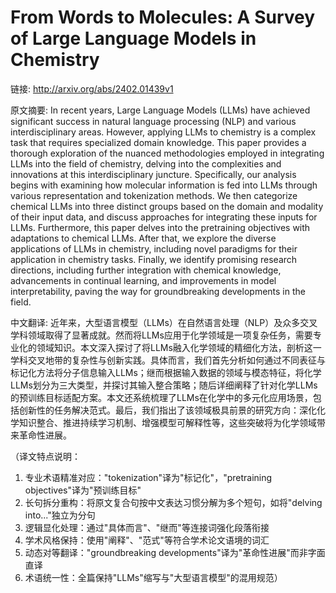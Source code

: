 # From Words to Molecules: A Survey of Large Language Models in Chemistry

链接: http://arxiv.org/abs/2402.01439v1

原文摘要:
In recent years, Large Language Models (LLMs) have achieved significant
success in natural language processing (NLP) and various interdisciplinary
areas. However, applying LLMs to chemistry is a complex task that requires
specialized domain knowledge. This paper provides a thorough exploration of the
nuanced methodologies employed in integrating LLMs into the field of chemistry,
delving into the complexities and innovations at this interdisciplinary
juncture. Specifically, our analysis begins with examining how molecular
information is fed into LLMs through various representation and tokenization
methods. We then categorize chemical LLMs into three distinct groups based on
the domain and modality of their input data, and discuss approaches for
integrating these inputs for LLMs. Furthermore, this paper delves into the
pretraining objectives with adaptations to chemical LLMs. After that, we
explore the diverse applications of LLMs in chemistry, including novel
paradigms for their application in chemistry tasks. Finally, we identify
promising research directions, including further integration with chemical
knowledge, advancements in continual learning, and improvements in model
interpretability, paving the way for groundbreaking developments in the field.

中文翻译:
近年来，大型语言模型（LLMs）在自然语言处理（NLP）及众多交叉学科领域取得了显著成就。然而将LLMs应用于化学领域是一项复杂任务，需要专业化的领域知识。本文深入探讨了将LLMs融入化学领域的精细化方法，剖析这一学科交叉地带的复杂性与创新实践。具体而言，我们首先分析如何通过不同表征与标记化方法将分子信息输入LLMs；继而根据输入数据的领域与模态特征，将化学LLMs划分为三大类型，并探讨其输入整合策略；随后详细阐释了针对化学LLMs的预训练目标适配方案。本文还系统梳理了LLMs在化学中的多元化应用场景，包括创新性的任务解决范式。最后，我们指出了该领域极具前景的研究方向：深化化学知识整合、推进持续学习机制、增强模型可解释性等，这些突破将为化学领域带来革命性进展。

（译文特点说明：
1. 专业术语精准对应："tokenization"译为"标记化"，"pretraining objectives"译为"预训练目标"
2. 长句拆分重构：将原文复合句按中文表达习惯分解为多个短句，如将"delving into..."独立为分句
3. 逻辑显化处理：通过"具体而言"、"继而"等连接词强化段落衔接
4. 学术风格保持：使用"阐释"、"范式"等符合学术论文语境的词汇
5. 动态对等翻译："groundbreaking developments"译为"革命性进展"而非字面直译
6. 术语统一性：全篇保持"LLMs"缩写与"大型语言模型"的混用规范）
